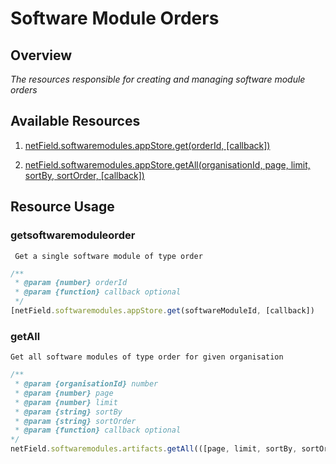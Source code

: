  # Software Module Orders

## Overview

*The resources responsible for creating and managing software module orders*

## Available Resources

1. [netField.softwaremodules.appStore.get(orderId, [callback])](#getsoftwaremoduleorder)

2. [netField.softwaremodules.appStore.getAll(organisationId, page, limit, sortBy, sortOrder, [callback])](#getAll)

## Resource Usage

### getsoftwaremoduleorder

     Get a single software module of type order

``` javascript
/**
 * @param {number} orderId
 * @param {function} callback optional
 */
[netField.softwaremodules.appStore.get(softwareModuleId, [callback])
```

### getAll

    Get all software modules of type order for given organisation 

``` javascript
/**
 * @param {organisationId} number
 * @param {number} page
 * @param {number} limit
 * @param {string} sortBy
 * @param {string} sortOrder
 * @param {function} callback optional
*/
netField.softwaremodules.artifacts.getAll(([page, limit, sortBy, sortOrder, callback])
```
